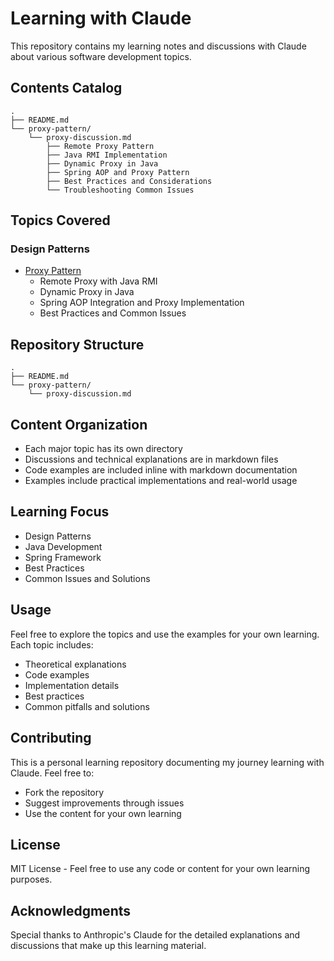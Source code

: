 # Learning with Claude

This repository contains my learning notes and discussions with Claude about various software development topics.

## Contents Catalog

```
.
├── README.md
└── proxy-pattern/
    └── proxy-discussion.md
        ├── Remote Proxy Pattern
        ├── Java RMI Implementation
        ├── Dynamic Proxy in Java
        ├── Spring AOP and Proxy Pattern
        ├── Best Practices and Considerations
        └── Troubleshooting Common Issues
```

## Topics Covered

### Design Patterns
- [Proxy Pattern](./proxy-pattern/proxy-discussion.md)
  - Remote Proxy with Java RMI
  - Dynamic Proxy in Java
  - Spring AOP Integration and Proxy Implementation
  - Best Practices and Common Issues

## Repository Structure

```
.
├── README.md
└── proxy-pattern/
    └── proxy-discussion.md
```

## Content Organization

- Each major topic has its own directory
- Discussions and technical explanations are in markdown files
- Code examples are included inline with markdown documentation
- Examples include practical implementations and real-world usage

## Learning Focus

- Design Patterns
- Java Development
- Spring Framework
- Best Practices
- Common Issues and Solutions

## Usage

Feel free to explore the topics and use the examples for your own learning. Each topic includes:
- Theoretical explanations
- Code examples
- Implementation details
- Best practices
- Common pitfalls and solutions

## Contributing

This is a personal learning repository documenting my journey learning with Claude. Feel free to:
- Fork the repository
- Suggest improvements through issues
- Use the content for your own learning

## License

MIT License - Feel free to use any code or content for your own learning purposes.

## Acknowledgments

Special thanks to Anthropic's Claude for the detailed explanations and discussions that make up this learning material.
